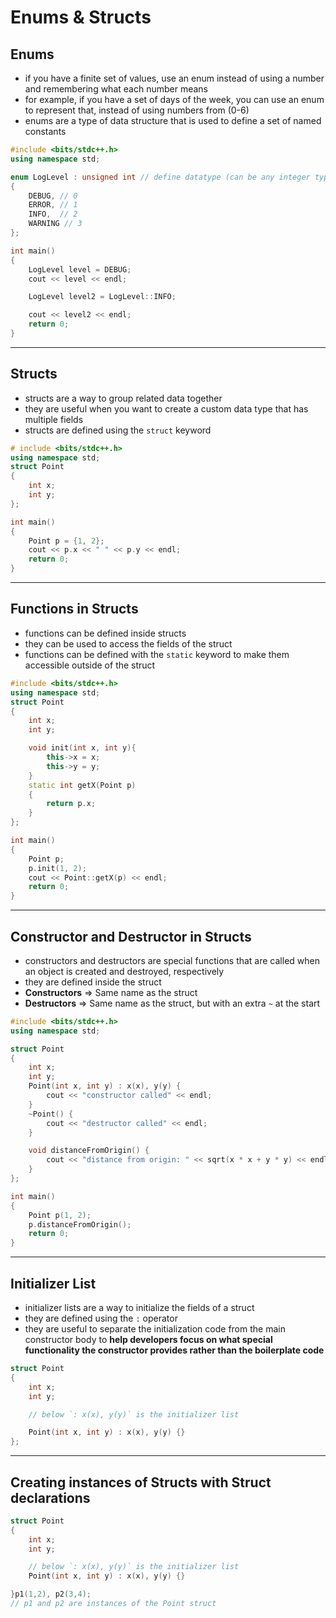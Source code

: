 # Enums & Structs

## Enums

- if you have a finite set of values, use an enum instead of using a number and remembering what each number means
- for example, if you have a set of days of the week, you can use an enum to represent that, instead of using numbers from (0-6)
- enums are a type of data structure that is used to define a set of named constants

```cpp
#include <bits/stdc++.h>
using namespace std;

enum LogLevel : unsigned int // define datatype (can be any integer type)
{
    DEBUG, // 0
    ERROR, // 1
    INFO,  // 2
    WARNING // 3
};

int main()
{
    LogLevel level = DEBUG;
    cout << level << endl;

    LogLevel level2 = LogLevel::INFO;

    cout << level2 << endl;
    return 0;
}
```

---

## Structs

- structs are a way to group related data together
- they are useful when you want to create a custom data type that has multiple fields
- structs are defined using the `struct` keyword

```cpp
# include <bits/stdc++.h>
using namespace std;
struct Point
{
    int x;
    int y;
};

int main()
{
    Point p = {1, 2};
    cout << p.x << " " << p.y << endl;
    return 0;
}
```

---

## Functions in Structs

- functions can be defined inside structs
- they can be used to access the fields of the struct
- functions can be defined with the `static` keyword to make them accessible outside of the struct

```cpp
#include <bits/stdc++.h>
using namespace std;
struct Point
{
    int x;
    int y;

    void init(int x, int y){
        this->x = x;
        this->y = y;
    }
    static int getX(Point p)
    {
        return p.x;
    }
};

int main()
{
    Point p;
    p.init(1, 2);
    cout << Point::getX(p) << endl;
    return 0;
}
```

---

## Constructor and Destructor in Structs

- constructors and destructors are special functions that are called when an object is created and destroyed, respectively
- they are defined inside the struct
- **Constructors** => Same name as the struct
- **Destructors** => Same name as the struct, but with an extra `~` at the start

```cpp
#include <bits/stdc++.h>
using namespace std;

struct Point
{
    int x;
    int y;
    Point(int x, int y) : x(x), y(y) {
        cout << "constructor called" << endl;
    }
    ~Point() {
        cout << "destructor called" << endl;
    }

    void distanceFromOrigin() {
        cout << "distance from origin: " << sqrt(x * x + y * y) << endl;
    }
};

int main()
{
    Point p(1, 2);
    p.distanceFromOrigin();
    return 0;
}
```

---

## Initializer List

- initializer lists are a way to initialize the fields of a struct
- they are defined using the `:` operator
- they are useful to separate the initialization code from the main constructor body to **help developers focus on what special functionality the constructor provides rather than the boilerplate code**

```cpp
struct Point
{
    int x;
    int y;

    // below `: x(x), y(y)` is the initializer list

    Point(int x, int y) : x(x), y(y) {}
};
```

---

## Creating instances of Structs with Struct declarations

```cpp
struct Point
{
    int x;
    int y;

    // below `: x(x), y(y)` is the initializer list
    Point(int x, int y) : x(x), y(y) {}

}p1(1,2), p2(3,4);
// p1 and p2 are instances of the Point struct
```
